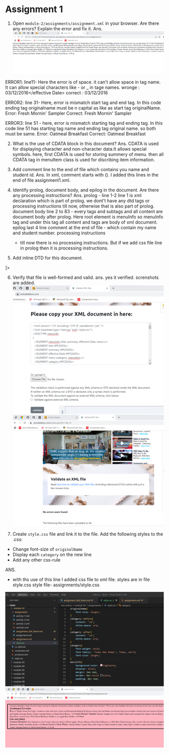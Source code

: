 # Assignment 1

1. Open `module-2/assignments/assignment.xml` in your browser. Are there any errors? 
Explain the error and fix it.
Ans. 
![image info](./assets/q1_error_done.png)

ERROR1:
line11- Here the error is of space. it can't allow space in tag name. It can allow special characters like - or _ in tage names.
 wronge : <effective Date>03/12/2016</effective Date>
 correct : <effective-Date>03/12/2016</effective-Date>

ERROR2:
line 31- Here, error is mismatch start tag and end tag. In this code ending tag originalname
must be n capital as like as start tag originalName.
Error: <originalName> Fresh Mornin' Sampler </originalname>
Correct: <originalName> Fresh Mornin' Sampler </originalName>

ERROR3: 
line 51 - here, error is mismatch starting tag and ending tag. In this code line 51 has starting tag name and ending tag original name. so both must be same.
Error: <name> Oatmeal Breakfast </originalName>
Correct: <originalName> Oatmeal Breakfast </originalName>


2. What is the use of CDATA block in this document?
Ans. CDATA is used for displaying character and non-character data.It allows special symbols.
here, first CDATA is used for storing summery of menu. then all CDATA tag in menuItem class is used for discribing item information.


3. Add comment line to the end of file which contains you name and student id.
Ans. In xml, comment starts with (<!--) and end with  this (-->). I added this lines in the end of file assignment1.xml.
<!-- 
  name : Heli Kheni
  student nu : N01530895 
-->

4. Identify prolog, document body, and epilog in the document. Are there any processing instructions?
Ans.
  prolog  - line 1-2
      line 1 is xml declaration which is part of prolog. we dont't have any dtd tags or processing instructions till now, otherwise that is also part of prolog.
  document body
    line 2 to 83 - every tags and subtags and all content are document body after prolog.
    Here root element is menuInfo so menuInfo tag and under this tag all content and tags are body of xml document.
  epilog
    last 4 line comment at the end of file - which contain my name and student number.
  processing instructions
    - till now there is no processing instructions. But if we add css file line in prolog then it is processing instructions.

5. Add inline DTD for this document.
<!DOCTYPE menuInfo
[
  <!ELEMENT menuInfo (title, summary, effective-Date, menu+)>
  <!ELEMENT title (#PCDATA)>
  <!ELEMENT summary (#PCDATA)>
  <!ELEMENT effective-Date (#PCDATA)>
  <!ELEMENT menu (category, menuItem+)>
  <!ELEMENT category (#PCDATA)>
  <!ELEMENT menuItem (itemName, description, price, indicator*)>
  <!ELEMENT itemName (originalName, oldName?)>
  <!ELEMENT originalName (#PCDATA)>
  <!ELEMENT oldName (#PCDATA)>
  <!ELEMENT description (#PCDATA)>
  <!ELEMENT price (#PCDATA)>
  <!ELEMENT indicator (#PCDATA)>
]>

6. Verify that file is well-formed and valid.
ans. yes it verified. screnshots are added.
![image info](./assets/validation1.png)
![image info](./assets/validation2.png)

7. Create `style.css` file and link it to the file. Add the following styles to the .css:

- Change font-size of `originalName`
- Display each `category` on the new line
- Add any other css-rule

ANS. 
<?xml-stylesheet type="text/css" href="style.css"?>
- with ths use of this line I added css file to xml file.
styles are in file style.css
style file- assignments/style.css

![image info](./assets/stylefile.png)
![image info](./assets/styleoutput.png)